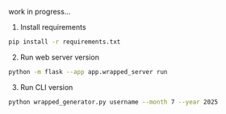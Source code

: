 work in progress...

1. Install requirements

```bash
pip install -r requirements.txt
```

2. Run web server version

```bash
python -m flask --app app.wrapped_server run
```

3. Run CLI version

```bash
python wrapped_generator.py username --month 7 --year 2025
```

